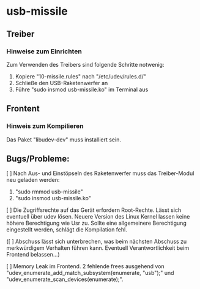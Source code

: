 # usb-missile

## Treiber
### Hinweise zum Einrichten
Zum Verwenden des Treibers sind folgende Schritte notwenig:

1. Kopiere "10-missile.rules" nach "/etc/udev/rules.d/"
2. Schließe den USB-Raketenwerfer an
3. Führe "sudo insmod usb-missile.ko" im Terminal aus 

## Frontent
### Hinweis zum Kompilieren
Das Paket "libudev-dev" muss installiert sein.

## Bugs/Probleme: 
[ ] Nach Aus- und Einstöpseln des Raketenwerfer muss das Treiber-Modul neu geladen werden:

1. "sudo rmmod usb-missile"
2. "sudo insmod usb-missile.ko"

[ ] Die Zugriffsrechte auf das Gerät erfordern Root-Rechte. Lässt sich eventuell über udev lösen.
    Neuere Version des Linux Kernel lassen keine höhere Berechtigung wie Usr  zu. 
    Sollte eine allgemeinere Berechtigung eingestellt werden, schlägt die Kompilation fehl.

([ ] Abschuss lässt sich unterbrechen, was beim nächsten Abschuss zu merkwürdigem Verhalten führen kann. Eventuell Verantwortlichkeit beim Frontend belassen...)

[ ] Memory Leak im Frontend. 2 fehlende frees ausgehend von "udev_enumerate_add_match_subsystem(enumerate, "usb");" und "udev_enumerate_scan_devices(enumerate);".
